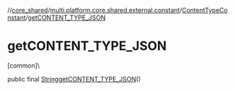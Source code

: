 //[core_shared](../../../index.md)/[multi.platform.core.shared.external.constant](../index.md)/[ContentTypeConstant](index.md)/[getCONTENT_TYPE_JSON](get-c-o-n-t-e-n-t_-t-y-p-e_-j-s-o-n.md)

# getCONTENT_TYPE_JSON

[common]\

public final [String](https://docs.oracle.com/javase/8/docs/api/java/lang/String.html)[getCONTENT_TYPE_JSON](get-c-o-n-t-e-n-t_-t-y-p-e_-j-s-o-n.md)()
